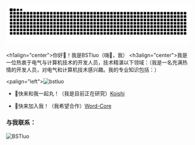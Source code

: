 <picture>
  <source media="(prefers-color-scheme: dark)" srcset="https://raw.githubusercontent.com/BSTluo/BSTluo/output/github-contribution-grid-snake-dark.svg">
  <source media="(prefers-color-scheme: light)" srcset="https://raw.githubusercontent.com/BSTluo/BSTluo/output/github-contribution-grid-snake.svg">
  <img alt="github contribution grid snake animation" src="https://raw.githubusercontent.com/BSTluo/BSTluo/output/github-contribution-grid-snake.svg">
</picture>

<h1align="center">你好👋！我是BSTluo（嗨👋，我）</h1>
<h3align="center">我是一位热衷于电气与计算机技术的开发人员，技术精湛以下领域：（我是一名充满热情的开发人员，对电气和计算机技术感兴趣。我的专业知识包括：）</h3>

<palign="left"><img src="https://komarev.com/ghpvc/?username=bstluo&label=Profile%20views&color=0e75b6&style=flat" alt="bstluo" /> </p>

- 🔭快来和我一起丸！（我是目前正在研究）[Koishi](https://koishi.chat/zh-CN/)

- 👯快来加入我！（我希望合作）[Word-Core](https://github.com/BSTluo/koishi-plugin-word-core)

<h3 align="left">与我联系：</h3>
<p align="left">
</p>


<p><img align="center" src="https://github-readme-streak-stats.herokuapp.com/?user=BSTluo&" alt="BSTluo" /></p>
